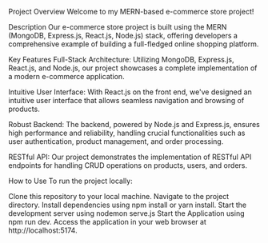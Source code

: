 Project Overview
Welcome to my MERN-based e-commerce store project!

Description
Our e-commerce store project is built using the MERN (MongoDB, Express.js, React.js, Node.js) stack, offering developers a comprehensive example of building a full-fledged online shopping platform.

Key Features
Full-Stack Architecture: Utilizing MongoDB, Express.js, React.js, and Node.js, our project showcases a complete implementation of a modern e-commerce application.

Intuitive User Interface: With React.js on the front end, we've designed an intuitive user interface that allows seamless navigation and browsing of products.

Robust Backend: The backend, powered by Node.js and Express.js, ensures high performance and reliability, handling crucial functionalities such as user authentication, product management, and order processing.

RESTful API: Our project demonstrates the implementation of RESTful API endpoints for handling CRUD operations on products, users, and orders.

How to Use
To run the project locally:

Clone this repository to your local machine.
Navigate to the project directory.
Install dependencies using npm install or yarn install.
Start the development server using nodemon serve.js
Start the Application using npm run dev.
Access the application in your web browser at http://localhost:5174.
